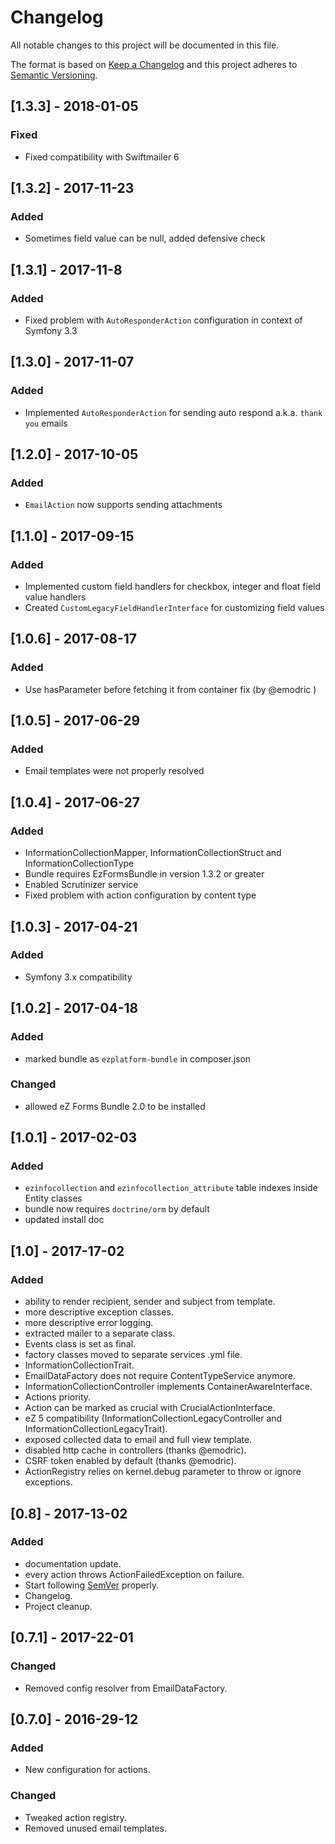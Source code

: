 Changelog
=========

All notable changes to this project will be documented in this file.

The format is based on [Keep a Changelog](http://keepachangelog.com/)
and this project adheres to [Semantic Versioning](http://semver.org/).

## [1.3.3] - 2018-01-05
### Fixed
- Fixed compatibility with Swiftmailer 6

## [1.3.2] - 2017-11-23
### Added
- Sometimes field value can be null, added defensive check

## [1.3.1] - 2017-11-8
### Added
- Fixed problem with `AutoResponderAction` configuration in context of Symfony 3.3

## [1.3.0] - 2017-11-07
### Added
- Implemented `AutoResponderAction` for sending auto respond a.k.a. `thank you` emails

## [1.2.0] - 2017-10-05
### Added
- `EmailAction` now supports sending attachments

## [1.1.0] - 2017-09-15
### Added
- Implemented custom field handlers for checkbox, integer and float field value handlers
- Created `CustomLegacyFieldHandlerInterface` for customizing field values
 
## [1.0.6] - 2017-08-17
### Added
- Use hasParameter before fetching it from container fix (by @emodric )

## [1.0.5] - 2017-06-29 
### Added
- Email templates were not properly resolved

## [1.0.4] - 2017-06-27 
### Added
- InformationCollectionMapper, InformationCollectionStruct and InformationCollectionType
- Bundle requires EzFormsBundle in version 1.3.2 or greater
- Enabled Scrutinizer service
- Fixed problem with action configuration by content type

## [1.0.3] - 2017-04-21
### Added
- Symfony 3.x compatibility

## [1.0.2] - 2017-04-18
### Added
- marked bundle as `ezplatform-bundle` in composer.json

### Changed
- allowed eZ Forms Bundle 2.0 to be installed

## [1.0.1] - 2017-02-03
### Added
- `ezinfocollection` and `ezinfocollection_attribute` table indexes inside Entity classes
- bundle now requires `doctrine/orm` by default
- updated install doc

## [1.0] - 2017-17-02
### Added
- ability to render recipient, sender and subject from template.
- more descriptive exception classes.
- more descriptive error logging.
- extracted mailer to a separate class.
- Events class is set as final.
- factory classes moved to separate services .yml file.
- InformationCollectionTrait.
- EmailDataFactory does not require ContentTypeService anymore.
- InformationCollectionController implements ContainerAwareInterface.
- Actions priority.
- Action can be marked as crucial with CrucialActionInterface.
- eZ 5 compatibility (InformationCollectionLegacyController and InformationCollectionLegacyTrait).
- exposed collected data to email and full view template.
- disabled http cache in controllers (thanks @emodric).
- CSRF token enabled by default (thanks @emodric).
- ActionRegistry relies on kernel.debug parameter to throw or ignore exceptions.

## [0.8] - 2017-13-02
### Added
- documentation update.
- every action throws ActionFailedException on failure.
- Start following [SemVer](http://semver.org) properly.
- Changelog.
- Project cleanup.

## [0.7.1] - 2017-22-01
### Changed
- Removed config resolver from EmailDataFactory.

## [0.7.0] - 2016-29-12
### Added
- New configuration for actions.

### Changed
- Tweaked action registry.
- Removed unused email templates.

